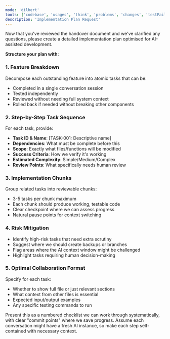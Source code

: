 ```yaml
---
mode: 'dilbert'
tools: ['codebase', 'usages', 'think', 'problems', 'changes', 'testFailure', 'terminalSelection', 'terminalLastCommand', 'fetch', 'findTestFiles', 'searchResults', 'githubRepo', 'runTests', 'editFiles', 'runNotebooks', 'search', 'runCommands', 'runTasks', 'context7', 'github', 'google-search', 'memory', 'Ref', 'sequentialthinking', 'time']
description: 'Implementation Plan Request'
---
```

Now that you've reviewed the handover document and we've clarified any questions, please create a detailed implementation plan optimised for AI-assisted development.

**Structure your plan with:**

### 1. **Feature Breakdown**
Decompose each outstanding feature into atomic tasks that can be:
- Completed in a single conversation session
- Tested independently
- Reviewed without needing full system context
- Rolled back if needed without breaking other components

### 2. **Step-by-Step Task Sequence**
For each task, provide:
- **Task ID & Name**: [TASK-001: Descriptive name]
- **Dependencies**: What must be complete before this
- **Scope**: Exactly what files/functions will be modified
- **Success Criteria**: How we verify it's working
- **Estimated Complexity**: Simple/Medium/Complex
- **Review Points**: What specifically needs human review

### 3. **Implementation Chunks**
Group related tasks into reviewable chunks:
- 3-5 tasks per chunk maximum
- Each chunk should produce working, testable code
- Clear checkpoint where we can assess progress
- Natural pause points for context switching

### 4. **Risk Mitigation**
- Identify high-risk tasks that need extra scrutiny
- Suggest where we should create backups or branches
- Flag areas where the AI context window might be challenged
- Highlight tasks requiring human decision-making

### 5. **Optimal Collaboration Format**
Specify for each task:
- Whether to show full file or just relevant sections
- What context from other files is essential
- Expected input/output examples
- Any specific testing commands to run

Present this as a numbered checklist we can work through systematically, with clear "commit points" where we save progress. Assume each conversation might have a fresh AI instance, so make each step self-contained with necessary context.
